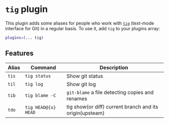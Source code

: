 # `tig` plugin

This plugin adds some aliases for people who work with [`tig`](https://jonas.github.io/tig/) (text-mode interface for Git) in
a regular basis. To use it, add `tig` to your plugins array:

```zsh
plugins=(... tig)
```

## Features

| Alias | Command             | Description                                                |
|-------|---------------------|------------------------------------------------------------|
| `tis` | `tig status`        | Show git status                                            |
| `til` | `tig log`           | Show git log                                               |
| `tib` | `tig blame -C`      | `git-blame` a file detecting copies and renames            |
| `tdo` | `tig HEAD@{u} HEAD` | tig show(or diff) current branch and its origin(upsteam)   |
